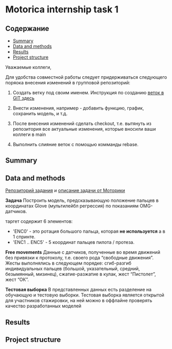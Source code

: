 # Motorica internship task 1

## Содержание

* [Summary](README.md#Summary)    
* [Data and methods](README.md#Data-and-methods)  
* [Results](README.md#Results)                              
* [Project structure](README.md#Project-structure)        


Уважаемые коллеги,

Для удобства совместной работы следует придерживаться следующего поряока внесения изменений в групповой репозиторий:

1. Создать ветку под своим именем. Инструкция по созданию [веток в GIT здесь](https://git-scm.com/book/ru/v2/Ветвление-в-GIT-Перебазирование)

2. Внести изменения, например - добавить функцию, график, сохранить модель, и т.д.

3. После внесения изменений сделать checkout, т.е. вытянуть из репозитория все актуальные изменения, которые вносили ваши коллеги в main

4. Выполнить слияние веток с помощью комманды rebase.

## Summary


## Data and methods
[Репозиторий задания](https://github.com/MaxBalashov/motorica-x-skillfactory-internship/blob/main/Sprint%201/Read%20data%20and%20Inference.ipynb) и [описание задачи от Моторики](https://docs.google.com/document/d/19GRheCcc2RBV-TcyIPcbsEt9YQwhPwTsJFT2dJGmpY8/edit#)


**Задача**
Построить модель, предсказывающую положение пальцев в координатах Glove (мультилейбл регрессия) по показаниям OMG-датчиков.

таргет содержит 6 элементов: 
* 'ENC0' - это ротация большого пальца, которая **не используется** а в 1 спринте.
* 'ENC1 .. ENC5' - 5 координат пальцев пилота / протеза.



**Free movements**
Данные с датчиков, полученные во время движений без привязки к протоколу, т.е. своего рода “свободные движения”.
Жесты выполнялись в следующем порядке: сгиб-разгиб индивидуальных пальцев (большой, указательный, средний, безымянный, мизинец), сжатие-разжатие в кулак, жест “Пистолет”, жест “ОК”.



**Тестовая выборка**
В представленных данных есть разделение на обучающую и тестовую выборки. Тестовая выборка является открытой для участников стажировки, на ней можно в оффлайне проверять качество разработанных моделей


## Results



## Project structure